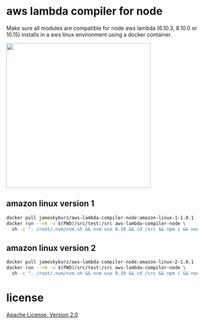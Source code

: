 # aws lambda compiler for node

Make sure all modules are compatible for node aws lambda (6.10.3, 8.10.0 or 10.15)
installs in a aws linux environment using a docker container.

<a href="https://asciinema.org/a/45cCXXLbOLQedFAv9ZvUVekhh?autoplay=1&speed=3&size=small&preload=1"><img src="https://asciinema.org/a/45cCXXLbOLQedFAv9ZvUVekhh.png" width="380"/></a>

## amazon linux version 1

```sh
docker pull jameskyburz/aws-lambda-compiler-node:amazon-linux-1-1.0.1
docker run --rm -v $(PWD)/src/test:/src aws-lambda-compiler-node \
  sh -c ". /root/.nvm/nvm.sh && nvm use 8.10 && cd /src && npm i && node-prune"
```

## amazon linux version 2

```sh
docker pull jameskyburz/aws-lambda-compiler-node:amazon-linux-2-1.0.1
docker run --rm -v $(PWD)/src/test:/src aws-lambda-compiler-node \
  sh -c ". /root/.nvm/nvm.sh && nvm use 8.10 && cd /src && npm i && node-prune"
```

# license

[Apache License, Version 2.0](LICENSE)

